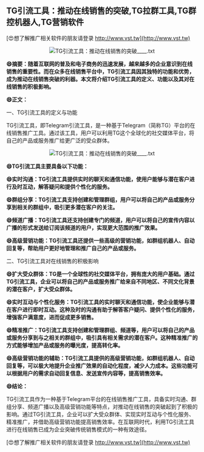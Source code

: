 ## **TG引流工具：推动在线销售的突破,TG拉群工具,TG群控机器人,TG营销软件**

[😍想了解推广相关软件的朋友请登录 http://www.vst.tw](http://www.vst.tw)

 <center><img src="https://vst.tw/MP4/tuiguang/png/5.png" alt="TG引流工具：推动在线销售的突破____.txt"></center>

**😄摘要：随着互联网的普及和电子商务的迅速发展，越来越多的企业意识到在线销售的重要性。而在众多在线销售平台中，TG引流工具因其独特的功能和优势，成为推动在线销售突破的利器。本文将介绍TG引流工具的定义、功能以及其对在线销售的积极影响。**

**😄正文：**

一、TG引流工具的定义与功能

TG引流工具，即Telegram引流工具，是一种基于Telegram（简称TG）平台的在线销售推广工具。通过该工具，用户可以利用TG这个全球化的社交媒体平台，将自己的产品或服务推广给更广泛的受众群体。

 <center><img src="https://vst.tw/MP4/tuiguang/png/5.png" alt="TG引流工具：推动在线销售的突破____.txt"></center>

**😄TG引流工具主要具备以下功能：**

**😄实时沟通：TG引流工具提供实时的聊天和通信功能，使用户能够与潜在客户进行及时互动，解答疑问和提供个性化的服务。**

**😄群组分享：TG引流工具支持创建和管理群组，用户可以将自己的产品或服务分享到相关的群组中，吸引更多潜在客户的关注。**

**😄频道广播：TG引流工具还支持创建专门的频道，用户可以将自己的宣传内容以广播的形式发送给订阅该频道的用户，实现更大范围的推广效果。**

**😄高级营销功能：TG引流工具还提供一些高级的营销功能，如群组机器人、自动回复等，帮助用户更好地管理和推广自己的产品或服务。**

二、TG引流工具对在线销售的积极影响

**😄扩大受众群体：TG是一个全球性的社交媒体平台，拥有庞大的用户基础。通过TG引流工具，企业可以将自己的产品或服务推广给来自不同地区、不同文化背景的潜在客户，扩大受众群体。**

**😄实时互动与个性化服务：TG引流工具的实时聊天和通信功能，使企业能够与潜在客户进行即时互动。这种及时的沟通有助于解答客户疑问、提供个性化的服务，增强客户满意度，进而促成更多销售。**

**😄精准推广：TG引流工具支持创建和管理群组、频道等，用户可以将自己的产品或服务分享到与之相关的群组中，吸引具有相关需求的潜在客户。这种精准推广的方式能够增加产品或服务的曝光度，提高转化率。**

**😄高级营销功能的辅助：TG引流工具提供的高级营销功能，如群组机器人、自动回复等，可以极大地提升企业推广效果的自动化程度，减少人力成本。这些功能可以根据用户的需求自动回复信息、发送宣传内容等，提高销售效率。**

**😄结论：**

TG引流工具作为一种基于Telegram平台的在线销售推广工具，具备实时沟通、群组分享、频道广播以及高级营销功能等特点，对推动在线销售的突破起到了积极的影响。通过TG引流工具，企业可以扩大受众群体、实现实时互动与个性化服务、精准推广，并借助高级营销功能提高销售效率。在互联网时代，利用TG引流工具进行在线销售已成为企业突破传统销售模式的一种有效途径。

[😍想了解推广相关软件的朋友请登录 http://www.vst.tw](http://www.vst.tw)



